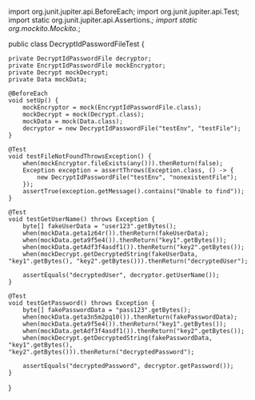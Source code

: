 import org.junit.jupiter.api.BeforeEach;
import org.junit.jupiter.api.Test;
import static org.junit.jupiter.api.Assertions.*;
import static org.mockito.Mockito.*;

public class DecryptIdPasswordFileTest {

    private DecryptIdPasswordFile decryptor;
    private EncryptIdPasswordFile mockEncryptor;
    private Decrypt mockDecrypt;
    private Data mockData;

    @BeforeEach
    void setUp() {
        mockEncryptor = mock(EncryptIdPasswordFile.class);
        mockDecrypt = mock(Decrypt.class);
        mockData = mock(Data.class);
        decryptor = new DecryptIdPasswordFile("testEnv", "testFile");
    }

    @Test
    void testFileNotFoundThrowsException() {
        when(mockEncryptor.fileExists(any())).thenReturn(false);
        Exception exception = assertThrows(Exception.class, () -> {
            new DecryptIdPasswordFile("testEnv", "nonexistentFile");
        });
        assertTrue(exception.getMessage().contains("Unable to find"));
    }

    @Test
    void testGetUserName() throws Exception {
        byte[] fakeUserData = "user123".getBytes();
        when(mockData.geta1z64r()).thenReturn(fakeUserData);
        when(mockData.geta9f5e4()).thenReturn("key1".getBytes());
        when(mockData.getAdf3f4asdf1()).thenReturn("key2".getBytes());
        when(mockDecrypt.getDecryptedString(fakeUserData, "key1".getBytes(), "key2".getBytes())).thenReturn("decryptedUser");
        
        assertEquals("decryptedUser", decryptor.getUserName());
    }

    @Test
    void testGetPassword() throws Exception {
        byte[] fakePasswordData = "pass123".getBytes();
        when(mockData.geta3n5m2pq10()).thenReturn(fakePasswordData);
        when(mockData.geta9f5e4()).thenReturn("key1".getBytes());
        when(mockData.getAdf3f4asdf1()).thenReturn("key2".getBytes());
        when(mockDecrypt.getDecryptedString(fakePasswordData, "key1".getBytes(), "key2".getBytes())).thenReturn("decryptedPassword");
        
        assertEquals("decryptedPassword", decryptor.getPassword());
    }
}
